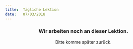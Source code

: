 ```yaml
---
title:  Tägliche Lektion
date:   07/03/2018
---
```


### <center>Wir arbeiten noch an dieser Lektion.</center>
<center>Bitte komme später zurück.</center>